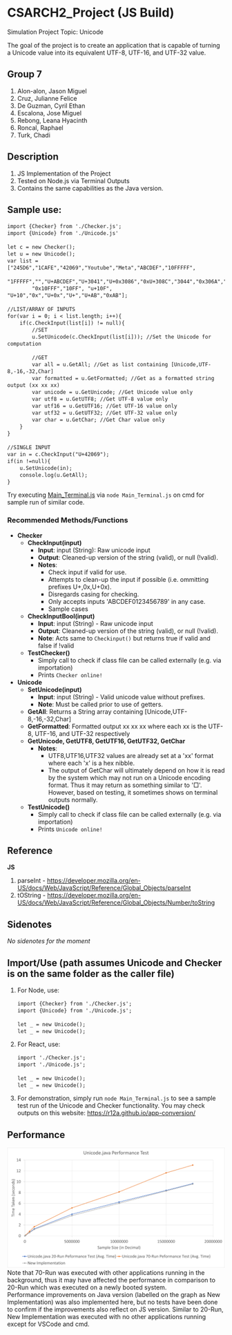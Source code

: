 # CSARCH2_Project (JS Build)
Simulation Project
Topic: Unicode

The goal of the project is to create an application that is capable of turning a Unicode value into its equivalent UTF-8, UTF-16, and UTF-32 value.

## Group 7
1. Alon-alon, Jason Miguel
2. Cruz, Julianne Felice
3. De Guzman, Cyril Ethan
4. Escalona, Jose Miguel
5. Rebong, Leana Hyacinth
6. Roncal, Raphael
7. Turk, Chadi

## Description
1. JS Implementation of the Project
2. Tested on Node.js via Terminal Outputs
3. Contains the same capabilities as the Java version.
## Sample use:
```
import {Checker} from './Checker.js';
import {Unicode} from './Unicode.js'

let c = new Checker();
let u = new Unicode();
var list = ["245D6","1CAFE","42069","Youtube","Meta","ABCDEF","10FFFFF",
        "1FFFFF","","U+ABCDEF","U+3041","U+0x3086","0xU+308C","3044","0x306A","zxcvbnm","0x10FFFF",
        "0x10FFF","10FF", "u+10F", "U+10","0x","U+0x","U+","U+AB","0xAB"];

//LIST/ARRAY OF INPUTS
for(var i = 0; i < list.length; i++){
    if(c.CheckInput(list[i]) != null){
        //SET
        u.SetUnicode(c.CheckInput(list[i])); //Set the Unicode for computation
        
        //GET
        var all = u.GetAll; //Get as list containing [Unicode,UTF-8,-16,-32,Char]
        var formatted = u.GetFormatted; //Get as a formatted string output (xx xx xx)
        var unicode = u.GetUnicode; //Get Unicode value only
        var utf8 = u.GetUTF8; //Get UTF-8 value only
        var utf16 = u.GetUTF16; //Get UTF-16 value only
        var utf32 = u.GetUTF32; //Get UTF-32 value only
        var char = u.GetChar; //Get Char value only
    }
}

//SINGLE INPUT
var in = c.CheckInput("U+42069");
if(in !=null){
	u.SetUnicode(in);
	console.log(u.GetAll);
}
```
Try executing [Main_Terminal.js](https://github.com/cyril-deguzman/ascii-converter/blob/master/others/Simulation_JS/Main_Terminal.js) via `node Main_Terminal.js` on cmd for sample run of similar code.
### Recommended Methods/Functions
* **Checker**
	* **CheckInput(input)**
		* **Input**: input (String): Raw unicode input
		* **Output**: Cleaned-up version of the string (valid), or null (!valid).
		* **Notes**:
			* Check input if valid for use. 
			* Attempts to clean-up the input if possible (i.e. ommitting prefixes U+,0x,U+0x).
			* Disregards casing for checking.
			* Only accepts inputs 'ABCDEF0123456789' in any case.
			* Sample cases
	* **CheckInputBool(input)**
		* **Input**: input (String) - Raw unicode input
		* **Output**: Cleaned-up version of the string (valid), or null (!valid).
		* **Note**: Acts same to `Checkinput()` but returns true if valid and false if !valid
    * **TestChecker()**
    	* Simply call to check if class file can be called externally (e.g. via importation)
    	* Prints `Checker online!`
* **Unicode**
	* **SetUnicode(input)**
		* **Input**: input (String) - Valid unicode value without prefixes.
		* **Note**: Must be called prior to use of getters. 
	* **GetAll**: Returns a String array containing [Unicode,UTF-8,-16,-32,Char]
	* **GetFormatted**: Formatted output xx xx xx where each xx is the UTF-8, UTF-16, and UTF-32 respectively
	* **GetUnicode, GetUTF8, GetUTF16, GetUTF32, GetChar**
		* **Notes**: 
			* UTF8,UTF16,UTF32 values are already set at a 'xx' format where each 'x' is a hex nibble. 
			* The output of GetChar will ultimately depend on how it is read by the system which may not run on a Unicode encoding format. Thus it may return as something similar to '□'. However, based on testing, it sometimes shows on terminal outputs normally.
	* **TestUnicode()**
    	* Simply call to check if class file can be called externally (e.g. via importation)
    	* Prints `Unicode online!`
## Reference
**JS**
1. parseInt - https://developer.mozilla.org/en-US/docs/Web/JavaScript/Reference/Global_Objects/parseInt
2. tOString - https://developer.mozilla.org/en-US/docs/Web/JavaScript/Reference/Global_Objects/Number/toString

## Sidenotes
*No sidenotes for the moment*

## Import/Use (path assumes Unicode and Checker is on the same folder as the caller file)
1. For Node, use:
	```
    import {Checker} from './Checker.js';
	import {Unicode} from './Unicode.js';
	
	let _ = new Unicode();
	let _ = new Unicode();
    ```
2. For React, use:
	```
	import './Checker.js';
	import './Unicode.js';
	
	let _ = new Unicode();
	let _ = new Unicode();
    ```
3. For demonstration, simply run `node Main_Terminal.js` to see a sample test run of the Unicode and Checker functionality. You may check outputs on this website: <https://r12a.github.io/app-conversion/>

## Performance
<img src="performance.png" alt="Unicode Java Performance"/>
Note that 70-Run was executed with other applications running in the background, thus it may have affected the performance in comparison to 20-Run which was executed on a newly booted system. <br>
Performance improvements on Java version (labelled on the graph as New Implementation) was also implemented here, but no tests have been done to confirm if the improvements also reflect on JS version. Similar to 20-Run, New Implementation was executed with no other applications running except for VSCode and cmd. <br> 

